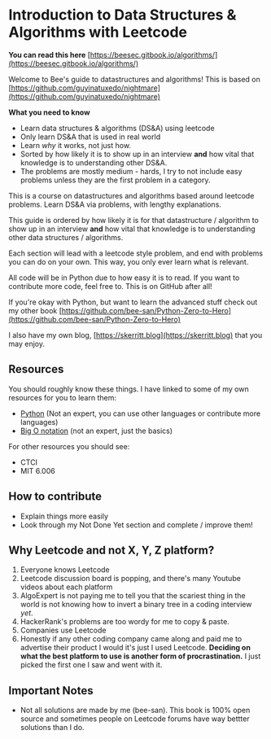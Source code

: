 # Introduction to Data Structures & Algorithms with Leetcode

**You can read this here** [https://beesec.gitbook.io/algorithms/](https://beesec.gitbook.io/algorithms/)

Welcome to Bee's guide to datastructures and algorithms! This is based on [https://github.com/guyinatuxedo/nightmare](https://github.com/guyinatuxedo/nightmare)

**What you need to know**

* Learn data structures & algorithms \(DS&A\) using leetcode
* Only learn DS&A that is used in real world
* Learn _why_ it works, not just how.
* Sorted by how likely it is to show up in an interview **and** how vital that knowledge is to understanding other DS&A.
* The problems are mostly medium - hards, I try to not include easy problems unless they are the first problem in a category.

This is a course on datastructures and algorithms based around leetcode problems. Learn DS&A via problems, with lengthy explanations. 

This guide is ordered by how likely it is for that datastructure / algorithm to show up in an interview **and** how vital that knowledge is to understanding other data structures / algorithms.

Each section will lead with a leetcode style problem, and end with problems you can do on your own. This way, you only ever learn what is relevant. 

All code will be in Python due to how easy it is to read. If you want to contribute more code, feel free to. This is on GitHub after all!

If you're okay with Python, but want to learn the advanced stuff check out my other book [https://github.com/bee-san/Python-Zero-to-Hero](https://github.com/bee-san/Python-Zero-to-Hero)

I also have my own blog, [https://skerritt.blog](https://skerritt.blog) that you may enjoy.

## Resources

You should roughly know these things. I have linked to some of my own resources for you to learn them:

* [Python](https://github.com/bee-san/Python-Zero-to-Hero) \(Not an expert, you can use other languages or contribute more languages\)
* [Big O notation](https://skerritt.blog/big-o/) \(not an expert, just the basics\)

For other resources you should see:

* CTCI
* MIT 6.006

## How to contribute

* Explain things more easily
* Look through my Not Done Yet section and complete / improve them!

## Why Leetcode and not X, Y, Z platform?

1. Everyone knows Leetcode
2. Leetcode discussion board is popping, and there's many Youtube videos about each platform
3. AlgoExpert is not paying me to tell you that the scariest thing in the world is not knowing how to invert a binary tree in a coding interview _yet_.
4. HackerRank's problems are too wordy for me to copy & paste.
5. Companies use Leetcode
6. Honestly if any other coding company came along and paid me to advertise their product I would it's just I used Leetcode. **Deciding on what the best platform to use is another form of procrastination.** I just picked the first one I saw and went with it.

## Important Notes

* Not all solutions are made by me \(bee-san\). This book is 100% open source and sometimes people on Leetcode forums have way bettter solutions than I do.

